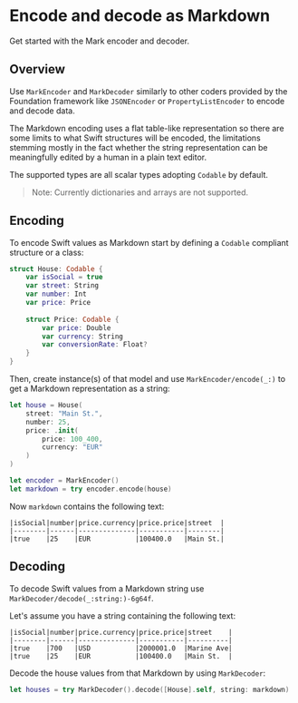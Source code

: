 # Encode and decode as Markdown

Get started with the Mark encoder and decoder.

## Overview

Use ``MarkEncoder`` and ``MarkDecoder`` similarly to other coders provided by the Foundation framework like `JSONEncoder` or `PropertyListEncoder` to encode and decode data.

The Markdown encoding uses a flat table-like representation so there are some limits to what Swift structures will be encoded, the limitations stemming mostly in the fact whether the string representation can be meaningfully edited by a human in a plain text editor.

The supported types are all scalar types adopting `Codable` by default.

> Note: Currently dictionaries and arrays are not supported.

## Encoding

To encode Swift values as Markdown start by defining a `Codable` compliant structure or a class:

```swift
struct House: Codable {
    var isSocial = true
    var street: String
    var number: Int
    var price: Price
    
    struct Price: Codable {
        var price: Double
        var currency: String
        var conversionRate: Float?
    }
}
```

Then, create instance(s) of that model and use ``MarkEncoder/encode(_:)`` to get a Markdown representation as a string:

```swift
let house = House(
    street: "Main St.",
    number: 25,
    price: .init(
        price: 100_400,
        currency: "EUR"
    )
)

let encoder = MarkEncoder()
let markdown = try encoder.encode(house)
```

Now `markdown` contains the following text:

```text
|isSocial|number|price.currency|price.price|street  |
|--------|------|--------------|-----------|--------|
|true    |25    |EUR           |100400.0   |Main St.|
```

## Decoding

To decode Swift values from a Markdown string use ``MarkDecoder/decode(_:string:)-6g64f``.

Let's assume you have a string containing the following text:

```text
|isSocial|number|price.currency|price.price|street    |
|--------|------|--------------|-----------|----------|
|true    |700   |USD           |2000001.0  |Marine Ave|
|true    |25    |EUR           |100400.0   |Main St.  |
```

Decode the house values from that Markdown by using ``MarkDecoder``:

```swift
let houses = try MarkDecoder().decode([House].self, string: markdown)
```
